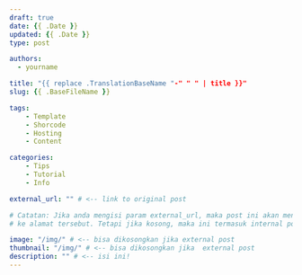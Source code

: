 ```yaml
---
draft: true
date: {{ .Date }}
updated: {{ .Date }}
type: post

authors:
  - yourname

title: "{{ replace .TranslationBaseName "-" " " | title }}"
slug: {{ .BaseFileName }}

tags:
    - Template
    - Shorcode
    - Hosting
    - Content

categories:
    - Tips
    - Tutorial
    - Info

external_url: "" # <-- link to original post

# Catatan: Jika anda mengisi param external_url, maka post ini akan mengarah
# ke alamat tersebut. Tetapi jika kosong, maka ini termasuk internal post.

image: "/img/" # <-- bisa dikosongkan jika external post
thumbnail: "/img/" # <-- bisa dikosongkan jika  external post
description: "" # <-- isi ini!
---
```


<!-- Jika ini postingan dari luar (eksternal), maka konten tidak perlu diisi ya! -->